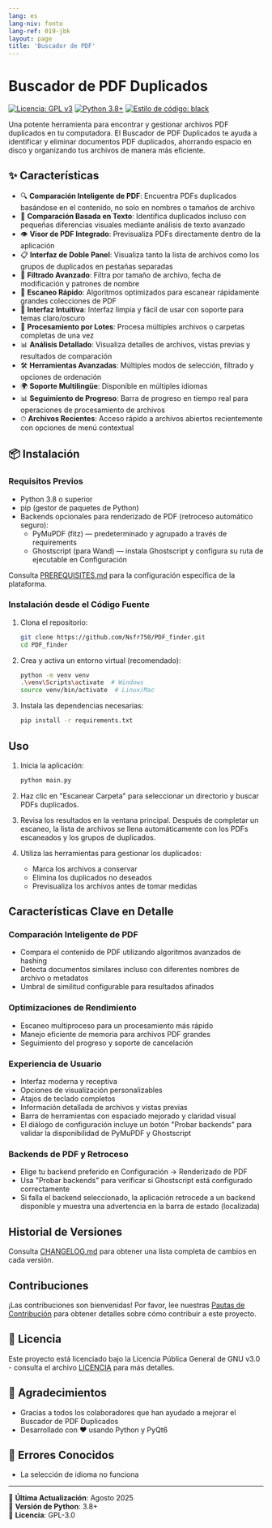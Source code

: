 ```yaml
---
lang: es
lang-niv: fonto
lang-ref: 019-jbk
layout: page
title: 'Buscador de PDF'
---
```


# Buscador de PDF Duplicados

[![Licencia: GPL v3](https://img.shields.io/badge/License-GPLv3-blue.svg)](https://www.gnu.org/licenses/gpl-3.0)
[![Python 3.8+](https://img.shields.io/badge/python-3.8+-blue.svg)](https://www.python.org/downloads/)
[![Estilo de código: black](https://img.shields.io/badge/code%20style-black-000000.svg)](https://github.com/psf/black)

Una potente herramienta para encontrar y gestionar archivos PDF duplicados en tu computadora. El Buscador de PDF Duplicados te ayuda a identificar y eliminar documentos PDF duplicados, ahorrando espacio en disco y organizando tus archivos de manera más eficiente.

## ✨ Características

- 🔍 **Comparación Inteligente de PDF**: Encuentra PDFs duplicados basándose en el contenido, no solo en nombres o tamaños de archivo
- 📝 **Comparación Basada en Texto**: Identifica duplicados incluso con pequeñas diferencias visuales mediante análisis de texto avanzado
- 👁 **Visor de PDF Integrado**: Previsualiza PDFs directamente dentro de la aplicación
- 📋 **Interfaz de Doble Panel**: Visualiza tanto la lista de archivos como los grupos de duplicados en pestañas separadas
- 🎯 **Filtrado Avanzado**: Filtra por tamaño de archivo, fecha de modificación y patrones de nombre
- 🚀 **Escaneo Rápido**: Algoritmos optimizados para escanear rápidamente grandes colecciones de PDF
- 🎨 **Interfaz Intuitiva**: Interfaz limpia y fácil de usar con soporte para temas claro/oscuro
- 🔄 **Procesamiento por Lotes**: Procesa múltiples archivos o carpetas completas de una vez
- 📊 **Análisis Detallado**: Visualiza detalles de archivos, vistas previas y resultados de comparación
- 🛠 **Herramientas Avanzadas**: Múltiples modos de selección, filtrado y opciones de ordenación
- 🌍 **Soporte Multilingüe**: Disponible en múltiples idiomas
- 📊 **Seguimiento de Progreso**: Barra de progreso en tiempo real para operaciones de procesamiento de archivos
- ⏱ **Archivos Recientes**: Acceso rápido a archivos abiertos recientemente con opciones de menú contextual

## 📦 Instalación

### Requisitos Previos

- Python 3.8 o superior
- pip (gestor de paquetes de Python)
- Backends opcionales para renderizado de PDF (retroceso automático seguro):
  - PyMuPDF (fitz) — predeterminado y agrupado a través de requirements
  - Ghostscript (para Wand) — instala Ghostscript y configura su ruta de ejecutable en Configuración

Consulta [PREREQUISITES.md](PREREQUISITES.md) para la configuración específica de la plataforma.

### Instalación desde el Código Fuente

1. Clona el repositorio:

   ```bash
   git clone https://github.com/Nsfr750/PDF_finder.git
   cd PDF_finder
   ```

2. Crea y activa un entorno virtual (recomendado):

   ```bash
   python -m venv venv
   .\venv\Scripts\activate  # Windows
   source venv/bin/activate  # Linux/Mac
   ```

3. Instala las dependencias necesarias:

   ```bash
   pip install -r requirements.txt
   ```

## Uso

1. Inicia la aplicación:

   ```bash
   python main.py
   ```

2. Haz clic en "Escanear Carpeta" para seleccionar un directorio y buscar PDFs duplicados.

3. Revisa los resultados en la ventana principal. Después de completar un escaneo, la lista de archivos se llena automáticamente con los PDFs escaneados y los grupos de duplicados.

4. Utiliza las herramientas para gestionar los duplicados:
   - Marca los archivos a conservar
   - Elimina los duplicados no deseados
   - Previsualiza los archivos antes de tomar medidas

## Características Clave en Detalle

### Comparación Inteligente de PDF

- Compara el contenido de PDF utilizando algoritmos avanzados de hashing
- Detecta documentos similares incluso con diferentes nombres de archivo o metadatos
- Umbral de similitud configurable para resultados afinados

### Optimizaciones de Rendimiento

- Escaneo multiproceso para un procesamiento más rápido
- Manejo eficiente de memoria para archivos PDF grandes
- Seguimiento del progreso y soporte de cancelación

### Experiencia de Usuario

- Interfaz moderna y receptiva
- Opciones de visualización personalizables
- Atajos de teclado completos
- Información detallada de archivos y vistas previas
- Barra de herramientas con espaciado mejorado y claridad visual
- El diálogo de configuración incluye un botón "Probar backends" para validar la disponibilidad de PyMuPDF y Ghostscript

### Backends de PDF y Retroceso

- Elige tu backend preferido en Configuración → Renderizado de PDF
- Usa "Probar backends" para verificar si Ghostscript está configurado correctamente
- Si falla el backend seleccionado, la aplicación retrocede a un backend disponible y muestra una advertencia en la barra de estado (localizada)

## Historial de Versiones

Consulta [CHANGELOG.md](CHANGELOG.md) para obtener una lista completa de cambios en cada versión.

## Contribuciones

¡Las contribuciones son bienvenidas! Por favor, lee nuestras [Pautas de Contribución](CONTRIBUTING.md) para obtener detalles sobre cómo contribuir a este proyecto.

## 📄 Licencia

Este proyecto está licenciado bajo la Licencia Pública General de GNU v3.0 - consulta el archivo [LICENCIA](LICENCIA) para más detalles.

## 🙏 Agradecimientos

- Gracias a todos los colaboradores que han ayudado a mejorar el Buscador de PDF Duplicados
- Desarrollado con ❤️ usando Python y PyQt6

## 🐞 Errores Conocidos

- La selección de idioma no funciona

---

📅 **Última Actualización**: Agosto 2025  
🐍 **Versión de Python**: 3.8+  
📜 **Licencia**: GPL-3.0
